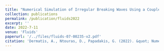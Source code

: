 ```yaml
---
title: "Numerical Simulation of Irregular Breaking Waves Using a Coupled Artificial Compressibility Method"
collection: publications
permalink: /publication/fluids2022
excerpt: ''
date: 2022-7-11
venue: 'Fluids'
paperurl: '/../files/fluids-07-00235-v2.pdf'
citation: 'Dermatis, A., Ntouras, D., Papadakis, G. (2022). &quot; Numerical Simulation of Irregular Breaking Waves Using a Coupled Artificial Compressibility Method. &quot; <i>Fluids</i>. 235(7).'
---
```

